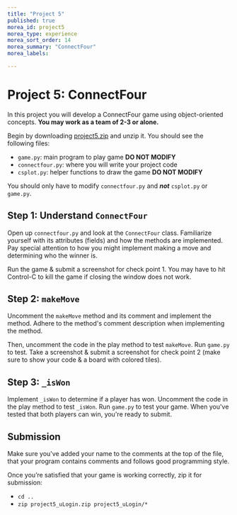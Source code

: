 ```yaml
---
title: "Project 5"
published: true
morea_id: project5
morea_type: experience
morea_sort_order: 14
morea_summary: "ConnectFour"
morea_labels:

---
```


# Project 5: ConnectFourIn this project you will develop a ConnectFour game using object-oriented concepts. **You may work as a team of 2-3 or alone.**Begin by downloading [project5.zip](project5.zip) and unzip it. You should see the following files:

   * `game.py`: main program to play game **DO NOT MODIFY**
   * `connectfour.py`: where you will write your project code
   * `csplot.py`: helper functions to draw the game **DO NOT MODIFY**You should only have to modify `connectfour.py` and ***not*** `csplot.py` or `game.py`.
## Step 1: Understand `ConnectFour`

Open up `connectfour.py` and look at the `ConnectFour` class. Familiarize yourself with its attributes (fields) and how the methods are implemented. Pay special attention to how you might implement making a move and determining who the winner is.

Run the game & submit a screenshot for check point 1. You may have to hit Control-C to kill the game if closing the window does not work.

## Step 2: `makeMove`

Uncomment the `makeMove` method and its comment and implement the method. Adhere to the method's comment description when implementing the method.

Then, uncomment the code in the play method to test `makeMove`. Run `game.py` to test. Take a screenshot & submit a screenshot for check point 2 (make sure to show your code & a board with colored tiles).

## Step 3: `_isWon`

Implement `_isWon` to determine if a player has won. Uncomment the code in the play method to test `_isWon`. Run `game.py` to test your game. When you've tested that both players can win, you're ready to submit.

<!--Draw a UML diagram of the given code. Example for the Date class:
-->

## Submission

Make sure you've added your name to the comments at the top of the file, that your program contains comments and follows good programming style.

Once you’re satisfied that your game is working correctly, zip it for submission:

  * `cd ..`
  * `zip project5_uLogin.zip project5_uLogin/*`
<!--*Assignment adapted from [Harvey Mudd's CS 5 Fun with Images](https://www.cs.hmc.edu/twiki/bin/view/CS5/FunWithImagesGold2010).*-->